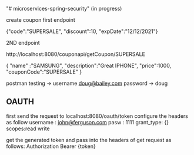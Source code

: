 "# microservices-spring-security"  (in progress)

create coupon first endpoint 

{"code":"SUPERSALE",
"discount":10,
"expDate":"12/12/2021"}

2ND endpoint

http://localhost:8080/couponapi/getCoupon/SUPERSALE



{
    "name" :"SAMSUNG",
    "description":"Great IPHONE",
    "price":1000,
    "couponCode":"SUPERSALE"
}



postman testing -> username doug@bailey.com 
password -> doug


## OAUTH

first send the request to localhost:8080/oauth/token
configure the headers as follow
username : john@ferguson.com
pasw : 1111
grant_type: {}
scopes:read write


get the generated token and pass into the headers of get request as follows:
Authorization Bearer {token}

